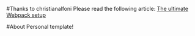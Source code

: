 #Thanks to christianalfoni
Please read the following article: [The ultimate Webpack setup](http://www.christianalfoni.com/articles/2015_04_19_The-ultimate-webpack-setup) 

#About
Personal template!